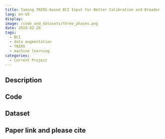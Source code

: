 ```yaml
---
title: Taming fNIRS-based BCI Input for Better Calibration and Broader Use
lang: en-US
display: 
image: /code_and_datasets/three_phases.png
date: 2019-02-20
tags: 
  - BCI
  - data augmentation
  - fNIRS
  - machine learning
categories:
  - Current Project
--- 
```

## Description


## Code

## Dataset

## Paper link and please cite


